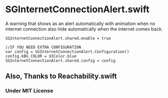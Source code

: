 # SGInternetConnectionAlert.swift



A warning that shows as an alert automatically with animation when no internet connection also hide automatically when the internet comes back.

```
SGInternetConnectionAlert.shared.enable = true  

//IF YOU NEED EXTRA CONFIGURATION
var config = SGInternetConnectionAlert.Configuration()
config.kBG_COLOR = UIColor.blue
SGInternetConnectionAlert.shared.config = config
```

## Also, Thanks to Reachability.swift

### Under MIT License

